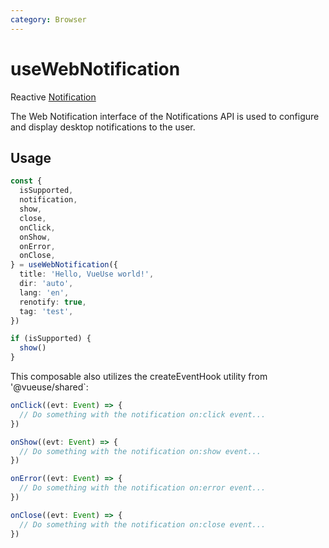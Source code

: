```yaml
---
category: Browser
---
```


# useWebNotification

Reactive [Notification](https://developer.mozilla.org/en-US/docs/Web/API/notification)

The Web Notification interface of the Notifications API is used to configure and display desktop notifications to the user.

## Usage

```ts
const {
  isSupported,
  notification,
  show,
  close,
  onClick,
  onShow,
  onError,
  onClose,
} = useWebNotification({
  title: 'Hello, VueUse world!',
  dir: 'auto',
  lang: 'en',
  renotify: true,
  tag: 'test',
})

if (isSupported) {
  show()
}
```

This composable also utilizes the createEventHook utility from '@vueuse/shared`:

```ts
onClick((evt: Event) => {
  // Do something with the notification on:click event...
})

onShow((evt: Event) => {
  // Do something with the notification on:show event...
})

onError((evt: Event) => {
  // Do something with the notification on:error event...
})

onClose((evt: Event) => {
  // Do something with the notification on:close event...
})
```

